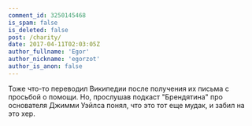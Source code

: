 ```yaml
---
comment_id: 3250145468
is_spam: false
is_deleted: false
post: /charity/
date: 2017-04-11T02:03:05Z
author_fullname: 'Egor'
author_nickname: 'egorzot'
author_is_anon: false
---
```


<p>Тоже что-то переводил Википедии после получения их письма с просьбой о помощи. Но, прослушав подкаст "Брендятина" про основателя Джимми Уэйлса понял, что это тот еще мудак, и забил на это хер.</p>
